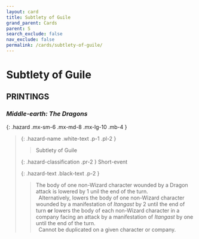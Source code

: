 ```yaml
---
layout: card
title: Subtlety of Guile
grand_parent: Cards
parent: S
search_exclude: false
nav_exclude: false
permalink: /cards/subtlety-of-guile/
---
```


# Subtlety of Guile


## PRINTINGS


### _Middle-earth: The Dragons_

{: .hazard .mx-sm-6 .mx-md-8 .mx-lg-10 .mb-4 }
> {: .hazard-name .white-text .p-1 .pl-2 }
> > <div class="hazard-mp"></div>
> > <div class="card-name">Subtlety of Guile</div>
>
> {: .hazard-classification .pr-2 }
> Short-event
>
> {: .hazard-text .black-text .p-2 }
> > The body of one non-Wizard character wounded by a Dragon attack is lowered by 1 unil the end of the turn. <br>&ensp;Alternatively, lowers the body of one non-Wizard character wounded by a manifestation of _Itangast_ by 2 until the end of turn **or** lowers the body of each non-Wizard character in a company facing an attack by a manifestation of _Itangast_ by one until the end of the turn. <br>&ensp;Cannot be duplicated on a given character or company. 
>


